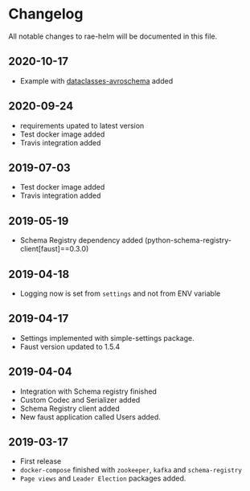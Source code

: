 # Changelog

All notable changes to rae-helm will be documented in this file.

## 2020-10-17

- Example with [dataclasses-avroschema](https://github.com/marcosschroh/dataclasses-avroschema) added

## 2020-09-24

- requirements upated to latest version
- Test docker image added
- Travis integration added

## 2019-07-03

- Test docker image added
- Travis integration added

## 2019-05-19

- Schema Registry dependency added (python-schema-registry-client[faust]==0.3.0)

## 2019-04-18

- Logging now is set from `settings` and not from ENV variable

## 2019-04-17

- Settings implemented with simple-settings package.
- Faust version updated to 1.5.4

## 2019-04-04

- Integration with Schema registry finished
- Custom Codec and Serializer added
- Schema Registry client added
- New faust application called Users added.

## 2019-03-17

- First release
- `docker-compose` finished with `zookeeper`, `kafka` and `schema-registry`
- `Page views` and `Leader Election` packages added.
